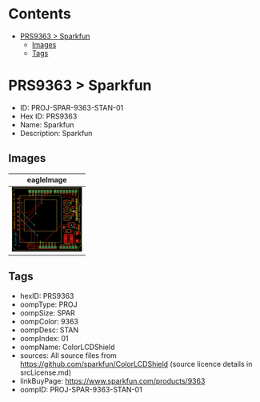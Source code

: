 



Contents
========

* [PRS9363 > Sparkfun](#prs9363--sparkfun)
	* [Images](#images)
	* [Tags](#tags)

# PRS9363 > Sparkfun

- ID: PROJ-SPAR-9363-STAN-01
- Hex ID: PRS9363
- Name: Sparkfun
- Description: Sparkfun

## Images
  
  

|eagleImage|
| :---: |
|[![eagleImage](eagleImage_140.png)](eagleImage.png)|

## Tags

- hexID: PRS9363
- oompType: PROJ
- oompSize: SPAR
- oompColor: 9363
- oompDesc: STAN
- oompIndex: 01
- oompName: ColorLCDShield
- sources: All source files from https://github.com/sparkfun/ColorLCDShield (source licence details in srcLicense.md)
- linkBuyPage: https://www.sparkfun.com/products/9363
- oompID: PROJ-SPAR-9363-STAN-01
